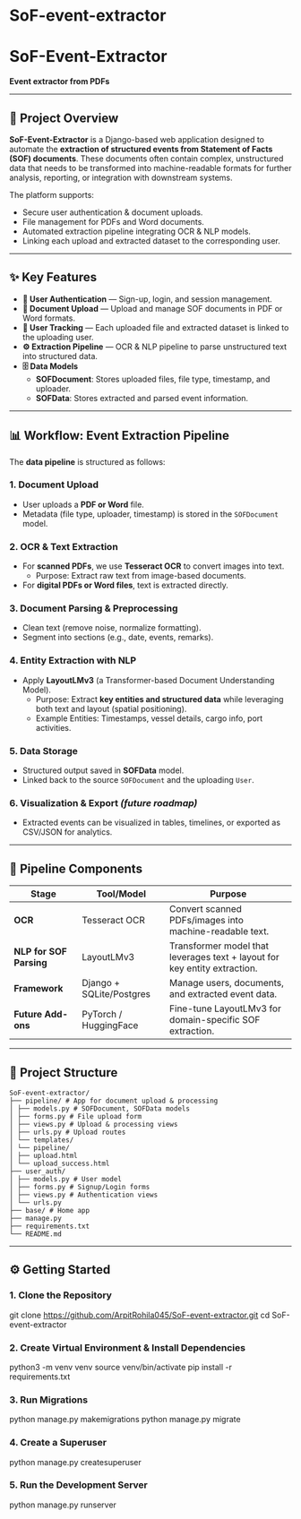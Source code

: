 # SoF-event-extractor

# SoF-Event-Extractor

**Event extractor from PDFs**

---

## 📌 Project Overview

**SoF-Event-Extractor** is a Django-based web application designed to automate the **extraction of structured events from Statement of Facts (SOF) documents**. These documents often contain complex, unstructured data that needs to be transformed into machine-readable formats for further analysis, reporting, or integration with downstream systems.

The platform supports:  
- Secure user authentication & document uploads.  
- File management for PDFs and Word documents.  
- Automated extraction pipeline integrating OCR & NLP models.  
- Linking each upload and extracted dataset to the corresponding user.  

---

## ✨ Key Features

- **🔐 User Authentication** — Sign-up, login, and session management.  
- **📂 Document Upload** — Upload and manage SOF documents in PDF or Word formats.  
- **👤 User Tracking** — Each uploaded file and extracted dataset is linked to the uploading user.  
- **⚙️ Extraction Pipeline** — OCR & NLP pipeline to parse unstructured text into structured data.  
- **🗄️ Data Models**  
  - **SOFDocument**: Stores uploaded files, file type, timestamp, and uploader.  
  - **SOFData**: Stores extracted and parsed event information.  
---

## 📊 Workflow: Event Extraction Pipeline

The **data pipeline** is structured as follows:

### 1. **Document Upload**
- User uploads a **PDF or Word** file.  
- Metadata (file type, uploader, timestamp) is stored in the `SOFDocument` model.  

### 2. **OCR & Text Extraction**
- For **scanned PDFs**, we use **Tesseract OCR** to convert images into text.  
  - Purpose: Extract raw text from image-based documents.  
- For **digital PDFs or Word files**, text is extracted directly.  

### 3. **Document Parsing & Preprocessing**
- Clean text (remove noise, normalize formatting).  
- Segment into sections (e.g., date, events, remarks).  

### 4. **Entity Extraction with NLP**
- Apply **LayoutLMv3** (a Transformer-based Document Understanding Model).  
  - Purpose: Extract **key entities and structured data** while leveraging both text and layout (spatial positioning).  
  - Example Entities: Timestamps, vessel details, cargo info, port activities.  

### 5. **Data Storage**
- Structured output saved in **SOFData** model.  
- Linked back to the source `SOFDocument` and the uploading `User`.  

### 6. **Visualization & Export** *(future roadmap)*
- Extracted events can be visualized in tables, timelines, or exported as CSV/JSON for analytics.  

---

## 🧠 Pipeline Components

| Stage                 | Tool/Model       | Purpose                                                                 |
|------------------------|-----------------|-------------------------------------------------------------------------|
| **OCR**               | Tesseract OCR   | Convert scanned PDFs/images into machine-readable text.                  |
| **NLP for SOF Parsing** | LayoutLMv3      | Transformer model that leverages text + layout for key entity extraction.|
| **Framework**         | Django + SQLite/Postgres | Manage users, documents, and extracted event data.                  |
| **Future Add-ons**    | PyTorch / HuggingFace | Fine-tune LayoutLMv3 for domain-specific SOF extraction.                |

---

## 📂 Project Structure
```
SoF-event-extractor/
├── pipeline/ # App for document upload & processing
│ ├── models.py # SOFDocument, SOFData models
│ ├── forms.py # File upload form
│ ├── views.py # Upload & processing views
│ ├── urls.py # Upload routes
│ └── templates/
│ └── pipeline/
│ ├── upload.html
│ └── upload_success.html
├── user_auth/
│ ├── models.py # User model
│ ├── forms.py # Signup/Login forms
│ ├── views.py # Authentication views
│ └── urls.py
├── base/ # Home app
├── manage.py
├── requirements.txt
└── README.md
```

---

## ⚙️ Getting Started

### 1. Clone the Repository

git clone https://github.com/ArpitRohila045/SoF-event-extractor.git
cd SoF-event-extractor

### 2. Create Virtual Environment & Install Dependencies
python3 -m venv venv
source venv/bin/activate
pip install -r requirements.txt

### 3. Run Migrations
python manage.py makemigrations
python manage.py migrate

### 4. Create a Superuser
python manage.py createsuperuser

### 5. Run the Development Server
python manage.py runserver


